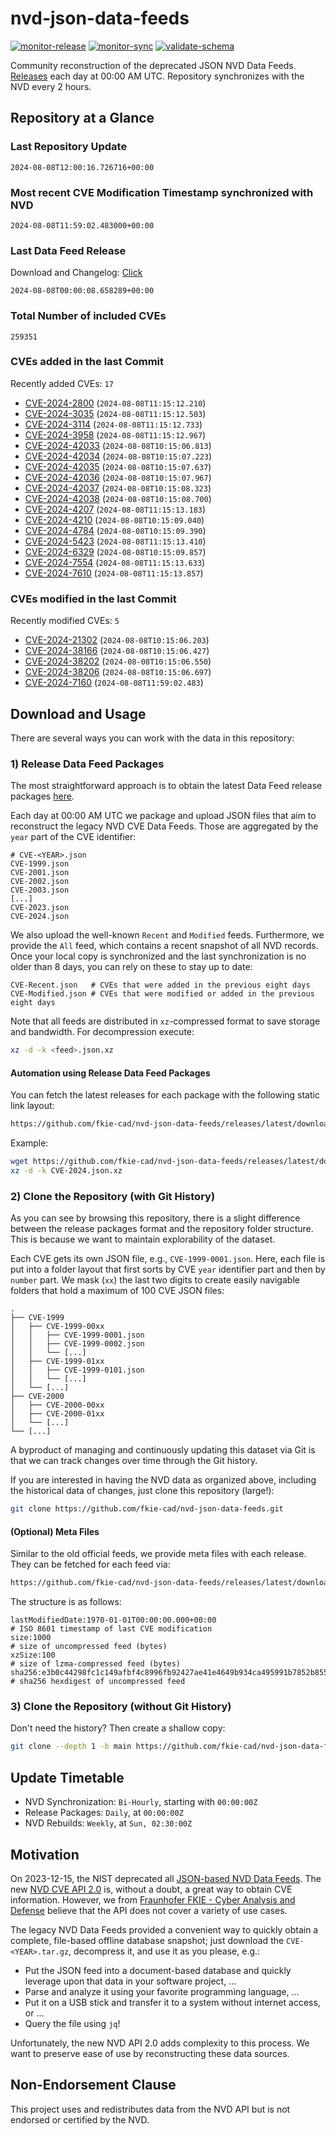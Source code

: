 # nvd-json-data-feeds

[![monitor-release](https://github.com/fkie-cad/nvd-json-data-feeds/actions/workflows/monitor_release.yml/badge.svg)](https://github.com/fkie-cad/nvd-json-data-feeds/actions/workflows/monitor_release.yml)
[![monitor-sync](https://github.com/fkie-cad/nvd-json-data-feeds/actions/workflows/monitor_sync.yml/badge.svg)](https://github.com/fkie-cad/nvd-json-data-feeds/actions/workflows/monitor_sync.yml)
[![validate-schema](https://github.com/fkie-cad/nvd-json-data-feeds/actions/workflows/validate_schema.yml/badge.svg)](https://github.com/fkie-cad/nvd-json-data-feeds/actions/workflows/validate_schema.yml)

Community reconstruction of the deprecated JSON NVD Data Feeds.
[Releases](https://github.com/fkie-cad/nvd-json-data-feeds/releases/latest) each day at 00:00 AM UTC.
Repository synchronizes with the NVD every 2 hours.

## Repository at a Glance

### Last Repository Update

```plain
2024-08-08T12:00:16.726716+00:00
```

### Most recent CVE Modification Timestamp synchronized with NVD

```plain
2024-08-08T11:59:02.483000+00:00
```

### Last Data Feed Release

Download and Changelog: [Click](https://github.com/fkie-cad/nvd-json-data-feeds/releases/latest)

```plain
2024-08-08T00:00:08.658289+00:00
```

### Total Number of included CVEs

```plain
259351
```

### CVEs added in the last Commit

Recently added CVEs: `17`

- [CVE-2024-2800](CVE-2024/CVE-2024-28xx/CVE-2024-2800.json) (`2024-08-08T11:15:12.210`)
- [CVE-2024-3035](CVE-2024/CVE-2024-30xx/CVE-2024-3035.json) (`2024-08-08T11:15:12.503`)
- [CVE-2024-3114](CVE-2024/CVE-2024-31xx/CVE-2024-3114.json) (`2024-08-08T11:15:12.733`)
- [CVE-2024-3958](CVE-2024/CVE-2024-39xx/CVE-2024-3958.json) (`2024-08-08T11:15:12.967`)
- [CVE-2024-42033](CVE-2024/CVE-2024-420xx/CVE-2024-42033.json) (`2024-08-08T10:15:06.813`)
- [CVE-2024-42034](CVE-2024/CVE-2024-420xx/CVE-2024-42034.json) (`2024-08-08T10:15:07.223`)
- [CVE-2024-42035](CVE-2024/CVE-2024-420xx/CVE-2024-42035.json) (`2024-08-08T10:15:07.637`)
- [CVE-2024-42036](CVE-2024/CVE-2024-420xx/CVE-2024-42036.json) (`2024-08-08T10:15:07.967`)
- [CVE-2024-42037](CVE-2024/CVE-2024-420xx/CVE-2024-42037.json) (`2024-08-08T10:15:08.323`)
- [CVE-2024-42038](CVE-2024/CVE-2024-420xx/CVE-2024-42038.json) (`2024-08-08T10:15:08.700`)
- [CVE-2024-4207](CVE-2024/CVE-2024-42xx/CVE-2024-4207.json) (`2024-08-08T11:15:13.183`)
- [CVE-2024-4210](CVE-2024/CVE-2024-42xx/CVE-2024-4210.json) (`2024-08-08T10:15:09.040`)
- [CVE-2024-4784](CVE-2024/CVE-2024-47xx/CVE-2024-4784.json) (`2024-08-08T10:15:09.390`)
- [CVE-2024-5423](CVE-2024/CVE-2024-54xx/CVE-2024-5423.json) (`2024-08-08T11:15:13.410`)
- [CVE-2024-6329](CVE-2024/CVE-2024-63xx/CVE-2024-6329.json) (`2024-08-08T10:15:09.857`)
- [CVE-2024-7554](CVE-2024/CVE-2024-75xx/CVE-2024-7554.json) (`2024-08-08T11:15:13.633`)
- [CVE-2024-7610](CVE-2024/CVE-2024-76xx/CVE-2024-7610.json) (`2024-08-08T11:15:13.857`)


### CVEs modified in the last Commit

Recently modified CVEs: `5`

- [CVE-2024-21302](CVE-2024/CVE-2024-213xx/CVE-2024-21302.json) (`2024-08-08T10:15:06.203`)
- [CVE-2024-38166](CVE-2024/CVE-2024-381xx/CVE-2024-38166.json) (`2024-08-08T10:15:06.427`)
- [CVE-2024-38202](CVE-2024/CVE-2024-382xx/CVE-2024-38202.json) (`2024-08-08T10:15:06.550`)
- [CVE-2024-38206](CVE-2024/CVE-2024-382xx/CVE-2024-38206.json) (`2024-08-08T10:15:06.697`)
- [CVE-2024-7160](CVE-2024/CVE-2024-71xx/CVE-2024-7160.json) (`2024-08-08T11:59:02.483`)


## Download and Usage

There are several ways you can work with the data in this repository:

### 1) Release Data Feed Packages

The most straightforward approach is to obtain the latest Data Feed release packages [here](https://github.com/fkie-cad/nvd-json-data-feeds/releases/latest).

Each day at 00:00 AM UTC we package and upload JSON files that aim to reconstruct the legacy NVD CVE Data Feeds.
Those are aggregated by the `year` part of the CVE identifier:

```
# CVE-<YEAR>.json
CVE-1999.json
CVE-2001.json
CVE-2002.json
CVE-2003.json
[...]
CVE-2023.json
CVE-2024.json
```

We also upload the well-known `Recent` and `Modified` feeds.
Furthermore, we provide the `All` feed, which contains a recent snapshot of all NVD records.
Once your local copy is synchronized and the last synchronization is no older than 8 days, you can rely on these to stay up to date:

```plain
CVE-Recent.json   # CVEs that were added in the previous eight days
CVE-Modified.json # CVEs that were modified or added in the previous eight days
```

Note that all feeds are distributed in `xz`-compressed format to save storage and bandwidth.
For decompression execute:

```sh
xz -d -k <feed>.json.xz
```

#### Automation using Release Data Feed Packages

You can fetch the latest releases for each package with the following static link layout:

```sh
https://github.com/fkie-cad/nvd-json-data-feeds/releases/latest/download/CVE-<YEAR>.json.xz
```

Example:

```sh
wget https://github.com/fkie-cad/nvd-json-data-feeds/releases/latest/download/CVE-2024.json.xz
xz -d -k CVE-2024.json.xz
```

### 2) Clone the Repository (with Git History)

As you can see by browsing this repository, there is a slight difference between the release packages format and the repository folder structure.
This is because we want to maintain explorability of the dataset.

Each CVE gets its own JSON file, e.g., `CVE-1999-0001.json`.
Here, each file is put into a folder layout that first sorts by CVE `year` identifier part and then by `number` part.
We mask (`xx`) the last two digits to create easily navigable folders that hold a maximum of 100 CVE JSON files:

```plain
.
├── CVE-1999
│   ├── CVE-1999-00xx
│   │   ├── CVE-1999-0001.json
│   │   ├── CVE-1999-0002.json
│   │   └── [...]
│   ├── CVE-1999-01xx
│   │   ├── CVE-1999-0101.json
│   │   └── [...]
│   └── [...]
├── CVE-2000
│   ├── CVE-2000-00xx
│   ├── CVE-2000-01xx
│   └── [...]
└── [...]
```

A byproduct of managing and continuously updating this dataset via Git is that we can track changes over time through the Git history.

If you are interested in having the NVD data as organized above, including the historical data of changes, just clone this repository (large!):

```sh
git clone https://github.com/fkie-cad/nvd-json-data-feeds.git
```

#### (Optional) Meta Files

Similar to the old official feeds, we provide meta files with each release. They can be fetched for each feed via:

```sh
https://github.com/fkie-cad/nvd-json-data-feeds/releases/latest/download/CVE-<YEAR>.meta
```

The structure is as follows:

```plain
lastModifiedDate:1970-01-01T00:00:00.000+00:00                          # ISO 8601 timestamp of last CVE modification
size:1000                                                               # size of uncompressed feed (bytes)
xzSize:100                                                              # size of lzma-compressed feed (bytes)
sha256:e3b0c44298fc1c149afbf4c8996fb92427ae41e4649b934ca495991b7852b855 # sha256 hexdigest of uncompressed feed
```

### 3) Clone the Repository (without Git History)

Don't need the history? Then create a shallow copy:

```sh
git clone --depth 1 -b main https://github.com/fkie-cad/nvd-json-data-feeds.git
```


## Update Timetable

* NVD Synchronization: `Bi-Hourly`, starting with `00:00:00Z`
* Release Packages: `Daily`, at `00:00:00Z`
* NVD Rebuilds: `Weekly`, at `Sun, 02:30:00Z`


## Motivation

On 2023-12-15, the NIST deprecated all [JSON-based NVD Data Feeds](https://nvd.nist.gov/vuln/data-feeds#divRetirementBanner-1).
The new [NVD CVE API 2.0](https://nvd.nist.gov/developers/vulnerabilities) is, without a doubt, a great way to obtain CVE information.
However, we from [Fraunhofer FKIE - Cyber Analysis and Defense](https://www.fkie.fraunhofer.de/en/departments/cad.html) believe that the API does not cover a variety of use cases.

The legacy NVD Data Feeds provided a convenient way to quickly obtain a complete, file-based offline database snapshot; just download the `CVE-<YEAR>.tar.gz`, decompress it, and use it as you please, e.g.:

- Put the JSON feed into a document-based database and quickly leverage upon that data in your software project, ...
- Parse and analyze it using your favorite programming language, ...
- Put it on a USB stick and transfer it to a system without internet access, or ...
- Query the file using `jq`!

Unfortunately, the new NVD API 2.0 adds complexity to this process.
We want to preserve ease of use by reconstructing these data sources.

## Non-Endorsement Clause

This project uses and redistributes data from the NVD API but is not endorsed or certified by the NVD.
